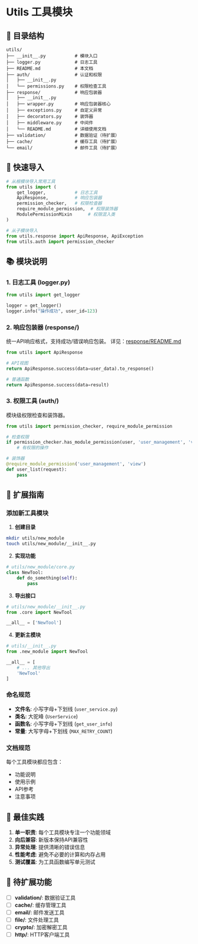 # Utils 工具模块

## 📁 目录结构

```
utils/
├── __init__.py           # 模块入口
├── logger.py             # 日志工具
├── README.md             # 本文档
├── auth/                 # 认证和权限
│   ├── __init__.py
│   └── permissions.py    # 权限检查工具
├── response/             # 响应包装器
│   ├── __init__.py
│   ├── wrapper.py        # 响应包装器核心
│   ├── exceptions.py     # 自定义异常
│   ├── decorators.py     # 装饰器
│   ├── middleware.py     # 中间件
│   └── README.md         # 详细使用文档
├── validation/           # 数据验证（待扩展）
├── cache/                # 缓存工具（待扩展）
└── email/                # 邮件工具（待扩展）
```

## 🚀 快速导入

```python
# 从根模块导入常用工具
from utils import (
    get_logger,           # 日志工具
    ApiResponse,          # 响应包装器
    permission_checker,   # 权限检查器
    require_module_permission,  # 权限装饰器
    ModulePermissionMixin      # 权限混入类
)

# 从子模块导入
from utils.response import ApiResponse, ApiException
from utils.auth import permission_checker
```

## 📚 模块说明

### 1. 日志工具 (logger.py)
```python
from utils import get_logger

logger = get_logger()
logger.info("操作成功", user_id=123)
```

### 2. 响应包装器 (response/)
统一API响应格式，支持成功/错误响应包装。
详见：[response/README.md](response/README.md)

```python
from utils import ApiResponse

# API视图
return ApiResponse.success(data=user_data).to_response()

# 普通函数
return ApiResponse.success(data=result)
```

### 3. 权限工具 (auth/)
模块级权限检查和装饰器。

```python
from utils import permission_checker, require_module_permission

# 检查权限
if permission_checker.has_module_permission(user, 'user_management', 'view'):
    # 有权限的操作

# 装饰器
@require_module_permission('user_management', 'view')
def user_list(request):
    pass
```

## 🔧 扩展指南

### 添加新工具模块

1. **创建目录**
```bash
mkdir utils/new_module
touch utils/new_module/__init__.py
```

2. **实现功能**
```python
# utils/new_module/core.py
class NewTool:
    def do_something(self):
        pass
```

3. **导出接口**
```python
# utils/new_module/__init__.py
from .core import NewTool

__all__ = ['NewTool']
```

4. **更新主模块**
```python
# utils/__init__.py
from .new_module import NewTool

__all__ = [
    # ... 其他导出
    'NewTool'
]
```

### 命名规范

- **文件名**: 小写字母+下划线 (`user_service.py`)
- **类名**: 大驼峰 (`UserService`)
- **函数名**: 小写字母+下划线 (`get_user_info`)
- **常量**: 大写字母+下划线 (`MAX_RETRY_COUNT`)

### 文档规范

每个工具模块都应包含：
- 功能说明
- 使用示例
- API参考
- 注意事项

## 🎯 最佳实践

1. **单一职责**: 每个工具模块专注一个功能领域
2. **向后兼容**: 新版本保持API兼容性
3. **异常处理**: 提供清晰的错误信息
4. **性能考虑**: 避免不必要的计算和内存占用
5. **测试覆盖**: 为工具函数编写单元测试

## 📝 待扩展功能

- [ ] **validation/**: 数据验证工具
- [ ] **cache/**: 缓存管理工具
- [ ] **email/**: 邮件发送工具
- [ ] **file/**: 文件处理工具
- [ ] **crypto/**: 加密解密工具
- [ ] **http/**: HTTP客户端工具

